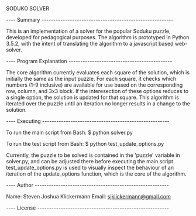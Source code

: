 SODUKO SOLVER

---- Summary --------------------------------------------------------

This is an implementation of a solver for the popular Soduku puzzle,
developed for pedagogical purposes. The algorithm is prototyped in
Python 3.5.2, with the intent of translating the algorithm to a
javascript based web-solver.

---- Program Explanation --------------------------------------------

The core algorithm currently evaluates each square of the solution,
which is initially the same as the input puzzle. For each square,
it checks which numbers (1-9 inclusive) are available for use based
on the corresponding row, column, and 3x3 block. If the interesection
of these options reduces to a single option, the solution is updated
for that square. This algorithm is iterated over the puzzle until an
iteration no longer results in a change to the solution.

---- Executing ------------------------------------------------------

To run the main script from Bash:
$ python solver.py

To run the test script from Bash:
$ python test_update_options.py

Currently, the puzzle to be solved is contained in the 'puzzle'
variable in solver.py, and can be adjusted there before executing
the main script. test_update_options.py is used to visually inspect
the behaviour of an iteration of the update_options function, which
is the core of the algorithm.

---- Author ---------------------------------------------------------

Name: Steven Joshua Klickermann
Email: sjklickermann@gmail.com

---- License --------------------------------------------------------
